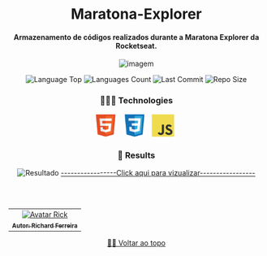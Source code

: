 <div align="center">
  
# Maratona-Explorer
  
<h4>Armazenamento de códigos realizados durante a Maratona Explorer da Rocketseat.</h4>
  
<p align="center"><img  src="https://mir-s3-cdn-cf.behance.net/project_modules/disp/80afb6118376991.60880ee454d79.png" width="50%" alt="imagem" >
  
<p>
<!-- Image Shields -->
<img  alt="Language Top"  src="https://img.shields.io/github/languages/top/RickFerreira/Maratona-Explorer">
<img  alt="Languages Count"  src="https://img.shields.io/github/languages/count/RickFerreira/Maratona-Explorer">
<img  alt="Last Commit"  src="https://img.shields.io/github/last-commit/RickFerreira/Maratona-Explorer">
<img  alt="Repo Size"  src="https://img.shields.io/github/repo-size/RickFerreira/Maratona-Explorer">
</a>
</p>

### 👨🏻‍💻 Technologies

<img src="https://raw.githubusercontent.com/devicons/devicon/master/icons/html5/html5-original.svg" alt="imagem" width="45"> &nbsp;
<img src="https://raw.githubusercontent.com/devicons/devicon/master/icons/css3/css3-original.svg" alt="imagem" width="45"> &nbsp;
<img src="https://raw.githubusercontent.com/devicons/devicon/master/icons/javascript/javascript-original.svg" alt="imagem" width="45"> &nbsp;

### 👻 Results

<img  alt="Resultado"  src="https://cdn.discordapp.com/attachments/459871999943114762/984433833296416828/unknown.png">
<a href="https://rickferreira.github.io/Maratona-Explorer/">-----------------Click aqui para vizualizar-----------------</a>

<br><br>

<table>
  <tr>
    <td align="center">
      <a href="https://github.com/RickFerreira">
        <img src="https://avatars.githubusercontent.com/u/40415279?v=4" width="100px;" alt="Avatar Rick"/><br>
        <sub>
          <b>Autor: Richard Ferreira</b>
        </sub>
      </a>
    </td>
  </tr>
</table>

[☝🏽 Voltar ao topo](#Maratona-Explorer)<br>

</div>
